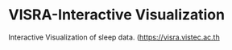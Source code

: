 # VISRA-Interactive Visualization

Interactive Visualization of sleep data. (https://visra.vistec.ac.th

